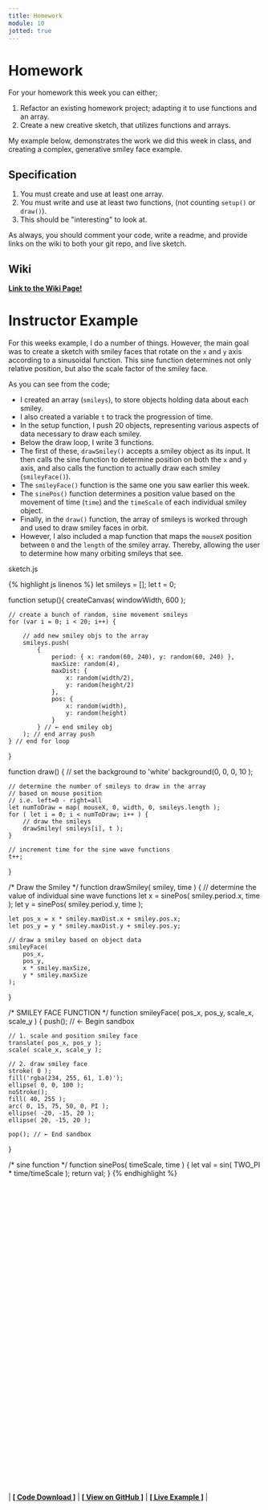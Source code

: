 ```yaml
---
title: Homework
module: 10
jotted: true
---
```


# Homework

For your homework this week you can either;

1. Refactor an existing homework project; adapting it to use functions and an array.
2. Create a new creative sketch, that utilizes functions and arrays.

My example below, demonstrates the work we did this week in class, and creating a complex, generative smiley face example.

## Specification

1. You must create and use at least one array.
2. You must write and use at least two functions, (not counting `setup()` or `draw()`).
3. This should be "interesting" to look at.

As always, you should comment your code, write a readme, and provide links on the wiki to both your git repo, and live sketch.

## Wiki

[**Link to the Wiki Page!**](https://github.com/Montana-Media-Arts/120_CreativeCoding/wiki/HW-10)

# Instructor Example

For this weeks example, I do a number of things. However, the main goal was to create a sketch with smiley faces that rotate on the `x` and `y` axis according to a sinusoidal function. This sine function determines not only relative position, but also the scale factor of the smiley face.

As you can see from the code;

- I created an array (`smileys`), to store objects holding data about each smiley.
- I also created a variable `t` to track the progression of time.
- In the setup function, I push 20 objects, representing various aspects of data necessary to draw each smiley.
- Below the draw loop, I write 3 functions.
- The first of these, `drawSmiley()` accepts a smiley object as its input. It then calls the sine function to determine position on both the `x` and `y` axis, and also calls the function to actually draw each smiley (`smileyFace()`).
- The `smileyFace()` function is the same one you saw earlier this week.
- The `sinePos()` function determines a position value based on the movement of time (`time`) and the `timeScale` of each individual smiley object.
- Finally, in the `draw()` function, the array of smileys is worked through and used to draw smiley faces in orbit.
- However, I also included a map function that maps the `mouseX` position between `0` and the `length` of the smiley array. Thereby, allowing the user to determine how many orbiting smileys that see.


<div id="code-heading">sketch.js</div>

{% highlight js linenos %}
let smileys = [];
let t = 0;

function setup(){
    createCanvas( windowWidth, 600 );

    // create a bunch of random, sine movement smileys
    for (var i = 0; i < 20; i++) {

        // add new smiley objs to the array
        smileys.push(
            {
                period: { x: random(60, 240), y: random(60, 240) },
                maxSize: random(4),
                maxDist: {
                    x: random(width/2),
                    y: random(height/2)
                },
                pos: {
                    x: random(width),
                    y: random(height)
                }
            } // ← end smiley obj
        ); // end array push
    } // end for loop
}

function draw() {
    // set the background to 'white'
    background(0, 0, 0, 10 );

    // determine the number of smileys to draw in the array
    // based on mouse position
    // i.e. left=0 - right=all
    let numToDraw = map( mouseX, 0, width, 0, smileys.length );
    for ( let i = 0; i < numToDraw; i++ ) {
        // draw the smileys
        drawSmiley( smileys[i], t );
    }

    // increment time for the sine wave functions
    t++;

}

/* Draw the Smiley */
function drawSmiley( smiley, time ) {
    // determine the value of individual sine wave functions
    let x = sinePos( smiley.period.x, time );
    let y = sinePos( smiley.period.y, time );

    let pos_x = x * smiley.maxDist.x + smiley.pos.x;
    let pos_y = y * smiley.maxDist.y + smiley.pos.y;

    // draw a smiley based on object data
    smileyFace(
        pos_x,
        pos_y,
        x * smiley.maxSize,
        y * smiley.maxSize
    );
}


/* SMILEY FACE FUNCTION */
function smileyFace( pos_x, pos_y, scale_x, scale_y ) {
    push(); // ← Begin sandbox

    // 1. scale and position smiley face
    translate( pos_x, pos_y );
    scale( scale_x, scale_y );

    // 2. draw smiley face
    stroke( 0 );
    fill('rgba(234, 255, 61, 1.0)');
    ellipse( 0, 0, 100 );
    noStroke();
    fill( 40, 255 );
    arc( 0, 15, 75, 50, 0, PI );
    ellipse( -20, -15, 20 );
    ellipse( 20, -15, 20 );

    pop(); // ← End sandbox
}


/* sine function */
function sinePos( timeScale, time ) {
    let val = sin( TWO_PI * time/timeScale );
    return val;
}
{% endhighlight %}


<div id="jotted-demo-1" class="jotted-theme-stacked" style="height:600px;"></div>
</div>
<script>
    new Jotted(document.querySelector("#jotted-demo-1"), {
    files: [
        {
            type: "js",
            url:"https://raw.githubusercontent.com/Montana-Media-Arts/120_CreativeCoding/master/hwExamples/HW-10-smileys_in_orbit/sketch.js"
        },
        {
            type: "html",
            url:"../../../p5_resources/index.html"
    }],
    // plugins: [ "codemirror", "console" ]
    plugins: [ "codemirror" ]
});
</script>

| [**[ Code Download ]**](https://github.com/Montana-Media-Arts/120_CreativeCoding/raw/master/hwExamples/HW-10-smileys_in_orbit/HW-10-smileys_in_orbit.zip) | [**[ View on GitHub ]**](https://github.com/Montana-Media-Arts/120_CreativeCoding/raw/master/hwExamples/HW-10-smileys_in_orbit/) | [**[ Live Example ]**](https://montana-media-arts.github.io/120_CreativeCoding/hwExamples/HW-10-smileys_in_orbit/) |
